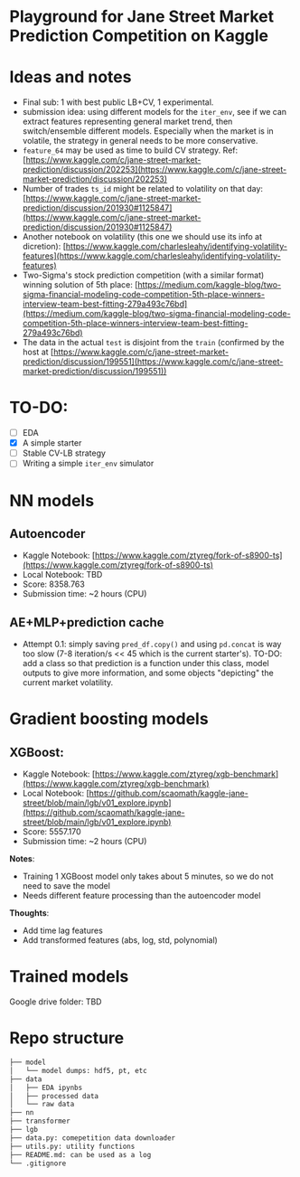 # Playground for Jane Street Market Prediction Competition on Kaggle


# Ideas and notes
- Final sub: 1 with best public LB+CV, 1 experimental.
- submission idea: using different models for the `iter_env`, see if we can extract features representing general market trend, then switch/ensemble different models. Especially when the market is in volatile, the strategy in general needs to be more conservative.
-  `feature_64` may be used as time to build CV strategy. Ref: [https://www.kaggle.com/c/jane-street-market-prediction/discussion/202253](https://www.kaggle.com/c/jane-street-market-prediction/discussion/202253)
- Number of trades `ts_id` might be related to volatility on that day: [https://www.kaggle.com/c/jane-street-market-prediction/discussion/201930#1125847](https://www.kaggle.com/c/jane-street-market-prediction/discussion/201930#1125847)
- Another notebook on volatility (this one we should use its info at dicretion): [https://www.kaggle.com/charlesleahy/identifying-volatility-features](https://www.kaggle.com/charlesleahy/identifying-volatility-features)
- Two-Sigma's stock prediction competition (with a similar format) winning solution of 5th place: [https://medium.com/kaggle-blog/two-sigma-financial-modeling-code-competition-5th-place-winners-interview-team-best-fitting-279a493c76bd](https://medium.com/kaggle-blog/two-sigma-financial-modeling-code-competition-5th-place-winners-interview-team-best-fitting-279a493c76bd)
- The data in the actual `test` is disjoint from the `train` (confirmed by the host at [https://www.kaggle.com/c/jane-street-market-prediction/discussion/199551](https://www.kaggle.com/c/jane-street-market-prediction/discussion/199551))


# TO-DO:
- [ ] EDA
- [x] A simple starter
- [ ] Stable CV-LB strategy
- [ ] Writing a simple `iter_env` simulator

# NN models
## Autoencoder
* Kaggle Notebook: [https://www.kaggle.com/ztyreg/fork-of-s8900-ts](https://www.kaggle.com/ztyreg/fork-of-s8900-ts)
* Local Notebook: TBD
* Score: 8358.763
* Submission time: ~2 hours (CPU)

## AE+MLP+prediction cache
- Attempt 0.1: simply saving `pred_df.copy()` and using `pd.concat` is way too slow (7-8 iteration/s << 45 which is the current starter's). TO-DO: add a class so that prediction is a function under this class, model outputs to give more information, and some objects "depicting" the current market volatility. 


# Gradient boosting models
## XGBoost:
* Kaggle Notebook: [https://www.kaggle.com/ztyreg/xgb-benchmark](https://www.kaggle.com/ztyreg/xgb-benchmark)
* Local Notebook: [https://github.com/scaomath/kaggle-jane-street/blob/main/lgb/v01_explore.ipynb](https://github.com/scaomath/kaggle-jane-street/blob/main/lgb/v01_explore.ipynb)
* Score: 5557.170
* Submission time: ~2 hours (CPU)

**Notes**:
* Training 1 XGBoost model only takes about 5 minutes, so we do not need to save the model
* Needs different feature processing than the autoencoder model

**Thoughts**:
* Add time lag features
* Add transformed features (abs, log, std, polynomial)

# Trained models
Google drive folder: TBD

# Repo structure

```bash
├── model
│   └── model dumps: hdf5, pt, etc
├── data
│   ├── EDA ipynbs
│   ├── processed data
│   └── raw data
├── nn
├── transformer
├── lgb
├── data.py: comepetition data downloader
├── utils.py: utility functions
├── README.md: can be used as a log
└── .gitignore
```
